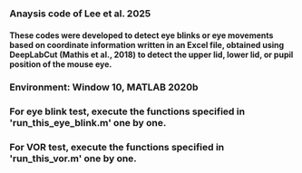 ### Anaysis code of Lee et al. 2025
#### These codes were developed to detect eye blinks or eye movements based on coordinate information written in an Excel file, obtained using DeepLabCut (Mathis et al., 2018) to detect the upper lid, lower lid, or pupil position of the mouse eye.
### Environment: Window 10, MATLAB 2020b
### For eye blink test, execute the functions specified in 'run_this_eye_blink.m' one by one.
### For VOR test, execute the functions specified in 'run_this_vor.m' one by one.
